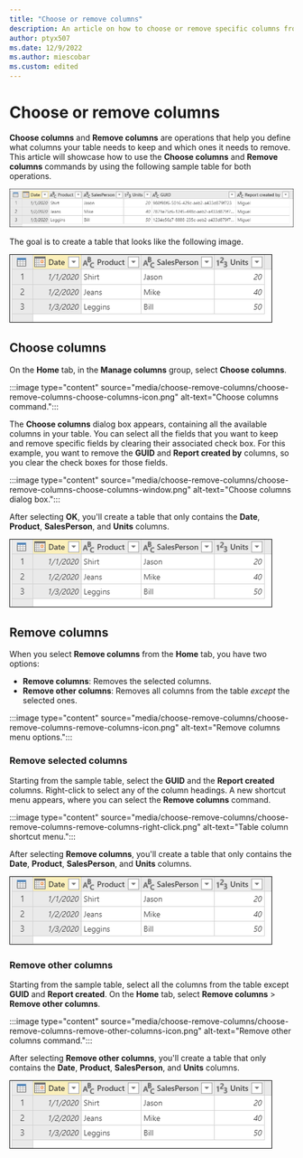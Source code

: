 ```yaml
---
title: "Choose or remove columns"
description: An article on how to choose or remove specific columns from a table. 
author: ptyx507
ms.date: 12/9/2022
ms.author: miescobar
ms.custom: edited
---
```


# Choose or remove columns

**Choose columns** and **Remove columns** are operations that help you define what columns your table needs to keep and which ones it needs to remove. This article will showcase how to use the **Choose columns** and **Remove columns** commands by using the following sample table for both operations.

![Sample table containing three rows of data with columns for date, product, sales person, unites, GUID, and report created by.](media/choose-remove-columns/choose-remove-columns-sample-table.png "Sample table with six columns")

The goal is to create a table that looks like the following image.

![Final table containing three rows of data with columns for date, product, salesperson, and units.](media/choose-remove-columns/choose-remove-columns-sample-final-table.png "Final table containing three rows of data with columns for date, product, salesperson, and units")

## Choose columns

On the **Home** tab, in the **Manage columns** group, select **Choose columns**.

:::image type="content" source="media/choose-remove-columns/choose-remove-columns-choose-columns-icon.png" alt-text="Choose columns command.":::

The **Choose columns** dialog box appears, containing all the available columns in your table. You can select all the fields that you want to keep and remove specific fields by clearing their associated check box. For this example, you want to remove the **GUID** and **Report created by** columns, so you clear the check boxes for those fields.

:::image type="content" source="media/choose-remove-columns/choose-remove-columns-choose-columns-window.png" alt-text="Choose columns dialog box.":::

After selecting **OK**, you'll create a table that only contains the **Date**, **Product**, **SalesPerson**, and **Units** columns.

![Final table with the GUID and Report created by columns removed.](media/choose-remove-columns/choose-remove-columns-sample-final-table-2.png "Final table with the GUID and Report created by columns removed")

## Remove columns

When you select **Remove columns** from the **Home** tab, you have two options:

* **Remove columns**: Removes the selected columns.
* **Remove other columns**: Removes all columns from the table *except* the selected ones.

:::image type="content" source="media/choose-remove-columns/choose-remove-columns-remove-columns-icon.png" alt-text="Remove columns menu options.":::

### Remove selected columns

Starting from the sample table, select the **GUID** and the **Report created** columns. Right-click to select any of the column headings. A new shortcut menu appears, where you can select the **Remove columns** command.

:::image type="content" source="media/choose-remove-columns/choose-remove-columns-remove-columns-right-click.png" alt-text="Table column shortcut menu.":::

After selecting **Remove columns**, you'll create a table that only contains the **Date**, **Product**, **SalesPerson**, and **Units** columns.

![Final table with the selected GUID and Report created by columns removed.](media/choose-remove-columns/choose-remove-columns-sample-final-table-3.png "[Final table with the selected GUID and Report created by columns removed")

### Remove other columns

Starting from the sample table, select all the columns from the table except **GUID** and **Report created**. On the **Home** tab, select **Remove columns** > **Remove other columns**.

:::image type="content" source="media/choose-remove-columns/choose-remove-columns-remove-other-columns-icon.png" alt-text="Remove other columns command.":::

After selecting **Remove other columns**, you'll create a table that only contains the **Date**, **Product**, **SalesPerson**, and **Units** columns.

![Final table with the non-selected GUID and Report created by columns removed.](media/choose-remove-columns/choose-remove-columns-sample-final-table-4.png "Final table with the non-selected GUID and Report created by columns removed")
